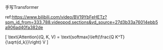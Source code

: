 手写Transformer

ref:https://www.bilibili.com/video/BV19YbFeHETz?spm_id_from=333.788.videopod.sections&vd_source=27d3b33a76014ebb5a906ad40fa382de

\[
\text{Attention}(Q, K, V) = \text{softmax}\left(\frac{Q K^T}{\sqrt{d_k}}\right) V
\]

```


```
